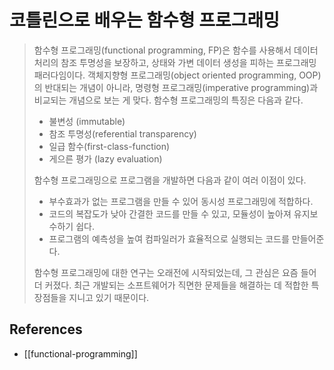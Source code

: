# 코틀린으로 배우는 함수형 프로그래밍

> 함수형 프로그래밍(functional programming, FP)은 함수를 사용해서 데이터 처리의 참조 투명성을 보장하고, 상태와 가변 데이터 생성을 피하는 프로그래밍 패러다임이다. 객체지향형 프로그래밍(object oriented programming, OOP)의 반대되는 개념이 아니라, 명령형 프로그래밍(imperative programming)과 비교되는 개념으로 보는 게 맞다. 함수형 프로그래밍의 특징은 다음과 같다.
>
> * 불변성 (immutable)
> * 참조 투명성(referential transparency)
> * 일급 함수(first-class-function)
> * 게으른 평가 (lazy evaluation)
>
> 함수형 프로그래밍으로 프로그램을 개발하면 다음과 같이 여러 이점이 있다.
>
> * 부수효과가 없는 프로그램을 만들 수 있어 동시성 프로그래밍에 적합하다.
> * 코드의 복잡도가 낮아 간결한 코드를 만들 수 있고, 모듈성이 높아져 유지보수하기 쉽다.
> * 프로그램의 예측성을 높여 컴파일러가 효율적으로 실행되는 코드를 만들어준다.
>
> 함수형 프로그래밍에 대한 연구는 오래전에 시작되었는데, 그 관심은 요즘 들어 더 커졌다. 최근 개발되는 소프트웨어가 직면한 문제들을 해결하는 데 적합한 특장점들을 지니고 있기 때문이다.

## References

* [[functional-programming]]
